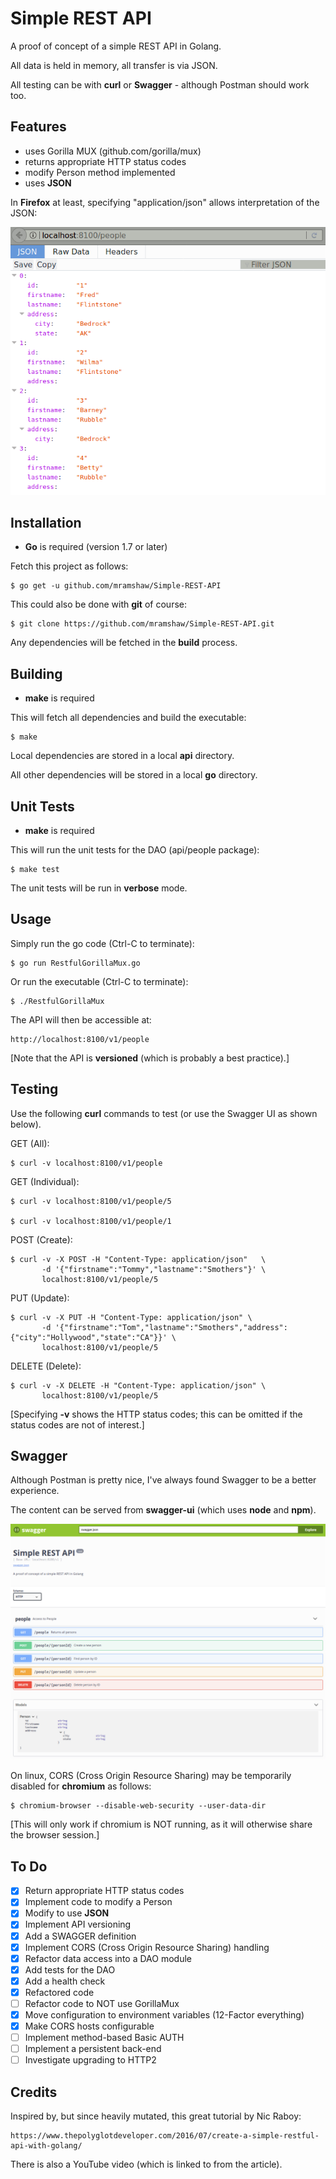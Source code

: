 # Simple REST API

A proof of concept of a simple REST API in Golang.

All data is held in memory, all transfer is via JSON.

All testing can be with __curl__ or __Swagger__ - although Postman should work too.

## Features

- uses Gorilla MUX (github.com/gorilla/mux)
- returns appropriate HTTP status codes
- modify Person method implemented
- uses __JSON__
 
In __Firefox__ at least, specifying "application/json" allows interpretation of the JSON:

![JSON in Firefox](./json_in_firefox.png)

## Installation

- __Go__ is required (version 1.7 or later)

Fetch this project as follows:

	$ go get -u github.com/mramshaw/Simple-REST-API

This could also be done with __git__ of course:

	$ git clone https://github.com/mramshaw/Simple-REST-API.git

Any dependencies will be fetched in the __build__ process.

## Building

- __make__ is required

This will fetch all dependencies and build the executable:

	$ make

Local dependencies are stored in a local __api__ directory.

All other dependencies will be stored in a local __go__ directory.

## Unit Tests

- __make__ is required

This will run the unit tests for the DAO (api/people package):

	$ make test

The unit tests will be run in __verbose__ mode.

## Usage

Simply run the go code (Ctrl-C to terminate):

	$ go run RestfulGorillaMux.go

Or run the executable (Ctrl-C to terminate):

	$ ./RestfulGorillaMux

The API will then be accessible at:

	http://localhost:8100/v1/people

[Note that the API is __versioned__ (which is probably a best practice).]

## Testing

Use the following __curl__ commands to test (or use the Swagger UI as shown below).

GET (All):

	$ curl -v localhost:8100/v1/people

GET (Individual):

	$ curl -v localhost:8100/v1/people/5

	$ curl -v localhost:8100/v1/people/1

POST (Create):

	$ curl -v -X POST -H "Content-Type: application/json"   \
	       -d '{"firstname":"Tommy","lastname":"Smothers"}' \
	       localhost:8100/v1/people/5

PUT (Update):

	$ curl -v -X PUT -H "Content-Type: application/json" \
	       -d '{"firstname":"Tom","lastname":"Smothers","address":{"city":"Hollywood","state":"CA"}}' \
	       localhost:8100/v1/people/5

DELETE (Delete):

	$ curl -v -X DELETE -H "Content-Type: application/json" \
	       localhost:8100/v1/people/5

[Specifying __-v__ shows the HTTP status codes; this can be omitted if the status codes are not of interest.]

## Swagger

Although Postman is pretty nice, I've always found Swagger to be a better experience.

The content can be served from __swagger-ui__ (which uses __node__ and __npm__).

![Swagger on chromium](./swagger.png)

On linux, CORS (Cross Origin Resource Sharing) may be temporarily disabled for __chromium__ as follows:

    $ chromium-browser --disable-web-security --user-data-dir

[This will only work if chromium is NOT running, as it will otherwise share the browser session.]

## To Do

- [x] Return appropriate HTTP status codes
- [x] Implement code to modify a Person
- [x] Modify to use __JSON__
- [x] Implement API versioning
- [x] Add a SWAGGER definition
- [x] Implement CORS (Cross Origin Resource Sharing) handling
- [x] Refactor data access into a DAO module
- [x] Add tests for the DAO
- [x] Add a health check
- [x] Refactored code
- [ ] Refactor code to NOT use GorillaMux
- [x] Move configuration to environment variables (12-Factor everything)
- [x] Make CORS hosts configurable
- [ ] Implement method-based Basic AUTH
- [ ] Implement a persistent back-end
- [ ] Investigate upgrading to HTTP2

## Credits

Inspired by, but since heavily mutated, this great tutorial by Nic Raboy:

	https://www.thepolyglotdeveloper.com/2016/07/create-a-simple-restful-api-with-golang/

There is also a YouTube video (which is linked to from the article).
